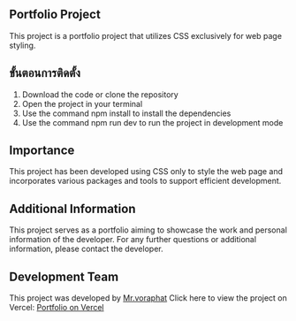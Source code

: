 ## Portfolio Project
This project is a portfolio project that utilizes CSS exclusively for web page styling.

## ขั้นตอนการติดตั้ง 
1. Download the code or clone the repository
2. Open the project in your terminal
3. Use the command npm install to install the dependencies
4. Use the command npm run dev to run the project in development mode

## Importance
This project has been developed using CSS only to style the web page and incorporates various packages and tools to support efficient development.

## Additional Information

This project serves as a portfolio aiming to showcase the work and personal information of the developer. For any further questions or additional information, please contact the developer.


## Development Team
This project was developed by [Mr.voraphat](https://github.com/Voraphat)
Click here to view the project on Vercel: [Portfolio on Vercel](https://portfolio-nu-two-24.vercel.app/)
